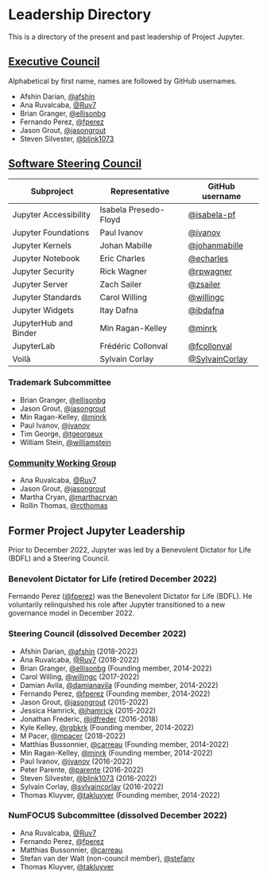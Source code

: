 # Leadership Directory

This is a directory of the present and past leadership of Project Jupyter.
## [Executive Council](executive_council.md)

Alphabetical by first name, names are followed by GitHub usernames.

- Afshin Darian, [@afshin](https://github.com/afshin)
- Ana Ruvalcaba, [@Ruv7](https://github.com/Ruv7)
- Brian Granger, [@ellisonbg](https://github.com/ellisonbg)
- Fernando Perez, [@fperez](https://github.com/fperez)
- Jason Grout, [@jasongrout](https://github.com/jasongrout)
- Steven Silvester, [@blink1073](https://github.com/blink1073)

## [Software Steering Council](software_steering_council.md)

| Subproject | Representative | GitHub username |
| ---------- | -------------- | --------------- |
| Jupyter Accessibility | Isabela Presedo-Floyd | [@isabela-pf](https://github.com/isabela-pf) |
| Jupyter Foundations | Paul Ivanov | [@ivanov](https://github.com/ivanov) |
| Jupyter Kernels | Johan Mabille | [@johanmabille](https://github.com/johanmabille) |
| Jupyter Notebook | Eric Charles | [@echarles](https://github.com/echarles) |
| Jupyter Security | Rick Wagner | [@rpwagner](https://github.com/rpwagner) |
| Jupyter Server | Zach Sailer | [@zsailer](https://github.com/zsailer) |
| Jupyter Standards | Carol Willing | [@willingc](https://github.com/willingc) |
| Jupyter Widgets | Itay Dafna | [@ibdafna](https://github.com/ibdafna) |
| JupyterHub and Binder | Min Ragan-Kelley | [@minrk](https://github.com/minrk) |
| JupyterLab | Frédéric Collonval | [@fcollonval](https://github.com/fcollonval) |
| Voilà | Sylvain Corlay | [@SylvainCorlay](https://github.com/SylvainCorlay) |

### Trademark Subcommittee

- Brian Granger, [@ellisonbg](https://github.com/ellisonbg)
- Jason Grout, [@jasongrout](https://github.com/jasongrout)
- Min Ragan-Kelley, [@minrk](https://github.com/minrk)
- Paul Ivanov, [@ivanov](https://github.com/ivanov)
- Tim George, [@tgeorgeux](https://github.com/tgeorgeux)
- William Stein, [@williamstein](https://github.com/williamstein)

### [Community Working Group](communityworkinggroup.md)

- Ana Ruvalcaba, [@Ruv7](https://github.com/Ruv7)
- Jason Grout, [@jasongrout](https://github.com/jasongrout)
- Martha Cryan, [@marthacryan](https://github.com/marthacryan)
- Rollin Thomas, [@rcthomas](https://github.com/rcthomas)

## Former Project Jupyter Leadership

Prior to December 2022, Jupyter was led by a Benevolent Dictator for Life (BDFL)
and a Steering Council.

### Benevolent Dictator for Life (retired December 2022)

Fernando Perez ([@fperez](https://github.com/fperez)) was the Benevolent Dictator for Life (BDFL). He
voluntarily relinquished his role after Jupyter transitioned to a new governance model in December 2022.

### Steering Council (dissolved December 2022)

- Afshin Darian, [@afshin](https://github.com/afshin) (2018-2022)
- Ana Ruvalcaba, [@Ruv7](https://github.com/Ruv7) (2018-2022)
- Brian Granger, [@ellisonbg](https://github.com/ellisonbg) (Founding member, 2014-2022)
- Carol Willing, [@willingc](https://github.com/willingc) (2017-2022)
- Damian Avila, [@damianavila](https://github.com/damianavila) (Founding member, 2014-2022)
- Fernando Perez, [@fperez](https://github.com/fperez) (Founding member, 2014-2022)
- Jason Grout, [@jasongrout](https://github.com/jasongrout) (2015-2022)
- Jessica Hamrick, [@jhamrick](https://github.com/jhamrick) (2015-2022)
- Jonathan Frederic, [@jdfreder](https://github.com/jdfreder) (2016-2018)
- Kyle Kelley, [@rgbkrk](https://github.com/rgbkrk) (Founding member, 2014-2022)
- M Pacer, [@mpacer](https://github.com/mpacer) (2018-2022)
- Matthias Bussonnier, [@carreau](https://github.com/carreau) (Founding member, 2014-2022)
- Min Ragan-Kelley, [@minrk](https://github.com/minrk) (Founding member, 2014-2022)
- Paul Ivanov, [@ivanov](https://github.com/ivanov) (2016-2022)
- Peter Parente, [@parente](https://github.com/parente) (2016-2022)
- Steven Silvester, [@blink1073](https://github.com/blink1073) (2016-2022)
- Sylvain Corlay, [@sylvaincorlay](https://github.com/sylvaincorlay) (2016-2022)
- Thomas Kluyver, [@takluyver](https://github.com/takluyver) (Founding member, 2014-2022)

### NumFOCUS Subcommittee (dissolved December 2022)

- Ana Ruvalcaba, [@Ruv7](https://github.com/Ruv7)
- Fernando Perez, [@fperez](https://github.com/fperez)
- Matthias Bussonnier, [@carreau](https://github.com/carreau)
- Stefan van der Walt (non-council member), [@stefanv](https://github.com/stefanv)
- Thomas Kluyver, [@takluyver](https://github.com/takluyver)
